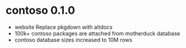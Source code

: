 # contoso 0.1.0

* website Replace pkgdown with altdocs
* 100k+ contoso packages are attached from motherduck database
* contoso database sizes increased to 10M rows


